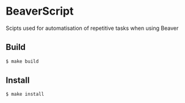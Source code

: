 # BeaverScript

Scipts used for automatisation of repetitive tasks when using Beaver

## Build

```bash
$ make build
```

## Install

```
$ make install
```
